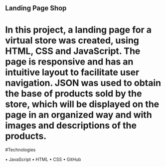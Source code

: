 ## Landing Page Shop

# In this project, a landing page for a virtual store was created, using HTML, CSS and JavaScript. The page is responsive and has an intuitive layout to facilitate user navigation. JSON was used to obtain the base of products sold by the store, which will be displayed on the page in an organized way and with images and descriptions of the products.

#Technologies
>
•	JavaScript
•	HTML
•	CSS
•	GitHub

